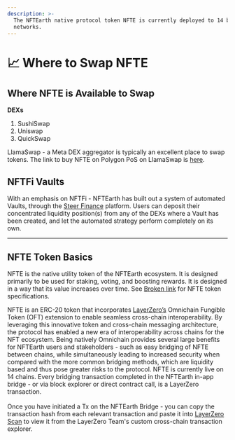 ```yaml
---
description: >-
  The NFTEarth native protocol token NFTE is currently deployed to 14 blockchain
  networks.
---
```


# 📈 Where to Swap NFTE

## Where NFTE is Available to Swap

**DEXs**

1. SushiSwap&#x20;
2. Uniswap
3. QuickSwap

LlamaSwap - a Meta DEX aggregator is typically an excellent place to swap tokens. The link to buy NFTE on Polygon PoS on LlamaSwap is [here](https://swap.defillama.com/?chain=polygon\&from=0x0000000000000000000000000000000000000000\&to=0x492fa53b88614923937b7197c87e0f7f8eeb7b20).

## NFTFi Vaults

With an emphasis on NFTFi - NFTEarth has built out a system of automated Vaults, through the [Steer Finance](https://app.steer.finance/) platform. Users can deposit their concentrated liquidity position(s) from any of the DEXs where a Vault has been created, and let the automated strategy perform completely on its own.&#x20;

***

## NFTE Token Basics

NFTE is the native utility token of the NFTEarth ecosystem. It is designed primarily to be used for staking, voting, and boosting rewards. It is designed in a way that its value increases over time. See [Broken link](broken-reference "mention") for NFTE token specifications.

NFTE is an ERC-20 token that incorporates [LayerZero’s](https://layerzero.network/) Omnichain Fungible Token (OFT) extension to enable seamless cross-chain interoperability. By leveraging this innovative token and cross-chain messaging architecture, the protocol has enabled a new era of interoperability across chains for the NFT ecosystem. Being natively Omnichain provides several large benefits for NFTEarth users and stakeholders - such as easy bridging of NFTE between chains, while simultaneously leading to increased security when compared with the more common bridging methods, which are liquidity based and thus pose greater risks to the protocol. NFTE is currently live on 14 chains. Every bridging transaction completed in the NFTEarth in-app bridge - or via block explorer or direct contract call, is a LayerZero transaction. \
\
Once you have initiated a Tx on the NFTEarth Bridge - you can copy the transaction hash from each relevant transaction and paste it into [LayerZero Scan](https://layerzeroscan.com/) to view it from the LayerZero Team's custom cross-chain transaction explorer.&#x20;
